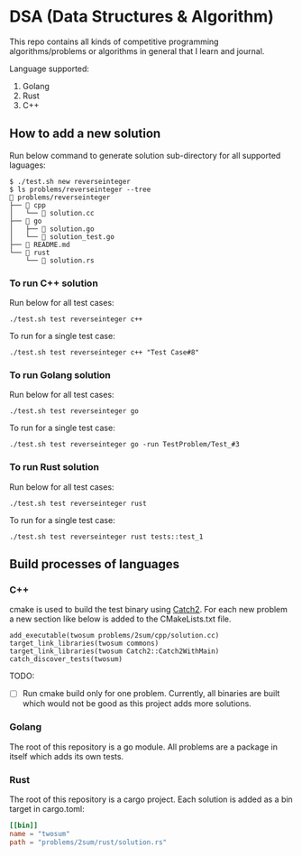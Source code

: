 # DSA (Data Structures & Algorithm)

This repo contains all kinds of competitive programming algorithms/problems or algorithms in general that I learn and journal.

Language supported:
1. Golang
2. Rust
3. C++

## How to add a new solution 

Run below command to generate solution sub-directory for all supported laguages:

```shell
$ ./test.sh new reverseinteger
$ ls problems/reverseinteger --tree
 problems/reverseinteger
├──  cpp
│   └──  solution.cc
├──  go
│   ├──  solution.go
│   └──  solution_test.go
├── 󰂺 README.md
└──  rust
    └──  solution.rs
```

### To run C++ solution

Run below for all test cases:

```shell
./test.sh test reverseinteger c++
```

To run for a single test case:
```shell
./test.sh test reverseinteger c++ "Test Case#8"
```

### To run Golang solution

Run below for all test cases:

```shell
./test.sh test reverseinteger go 
```

To run for a single test case:
```shell
./test.sh test reverseinteger go -run TestProblem/Test_#3
```

### To run Rust solution

Run below for all test cases:

```shell
./test.sh test reverseinteger rust 
```

To run for a single test case:
```shell
./test.sh test reverseinteger rust tests::test_1
```


## Build processes of languages

### C++

cmake is used to build the test binary using [Catch2](https://github.com/catchorg/Catch2). For each new problem a new section like below is added to the CMakeLists.txt file.

```
add_executable(twosum problems/2sum/cpp/solution.cc)
target_link_libraries(twosum commons)
target_link_libraries(twosum Catch2::Catch2WithMain)
catch_discover_tests(twosum)
```

TODO:
- [ ] Run cmake build only for one problem. Currently, all binaries are built which would not be good as this project adds more solutions.

### Golang

The root of this repository is a go module. All problems are a package in itself which adds its own tests.

### Rust

The root of this repository is a cargo project. Each solution is added as a bin target in cargo.toml:

```toml
[[bin]]
name = "twosum"
path = "problems/2sum/rust/solution.rs"
```
